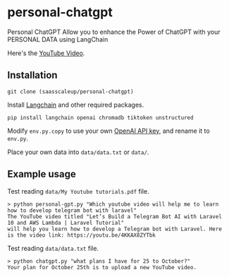 # personal-chatgpt
Personal ChatGPT Allow you to enhance the Power of ChatGPT with your PERSONAL DATA using LangChain

Here's the [YouTube Video](https://youtu.be/).

## Installation

```
git clone (saasscaleup/personal-chatgpt)
```

Install [Langchain](https://github.com/hwchase17/langchain) and other required packages.
```
pip install langchain openai chromadb tiktoken unstructured
```

Modify `env.py.copy` to use your own [OpenAI API key](https://platform.openai.com/account/api-keys), and rename it to `env.py`.

Place your own data into `data/data.txt` or `data/`.

## Example usage
Test reading `data/My Youtube tutorials.pdf` file.
```
> python personal-gpt.py "Which youtube video will help me to learn how to develop telegram bot with laravel"
The YouTube video titled "Let’s Build a Telegram Bot AI with Laravel 10 and AWS Lambda | Laravel Tutorial"
will help you learn how to develop a Telegram bot with Laravel. Here is the video link: https://youtu.be/4KKAX8ZYTbk
```

Test reading `data/data.txt` file.
```
> python chatgpt.py "what plans I have for 25 to October?"
Your plan for October 25th is to upload a new YouTube video.
```
